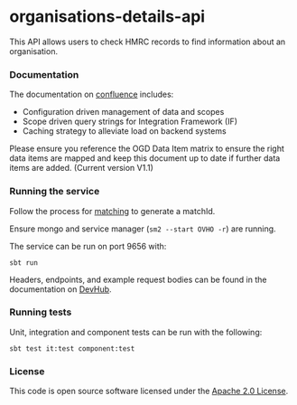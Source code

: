 # organisations-details-api

This API allows users to check HMRC records to find information about an organisation.

### Documentation

The documentation on [confluence](https://confluence.tools.tax.service.gov.uk/display/MDS/Development+space) includes:

- Configuration driven management of data and scopes
- Scope driven query strings for Integration Framework (IF)
- Caching strategy to alleviate load on backend systems

Please ensure you reference the OGD Data Item matrix to ensure the right data items are mapped and keep this document up
to date if further data items are added.
(Current version V1.1)

### Running the service

Follow the process for [matching](https://github.com/hmrc/organisations-matching-api) to generate a matchId.

Ensure mongo and service manager (`sm2 --start OVHO -r`) are running.

The service can be run on port 9656 with:

    sbt run

Headers, endpoints, and example request bodies can be found in the documentation
on [DevHub](https://developer.qa.tax.service.gov.uk/api-documentation/docs/api/service/organisations-details-api/1.0).

### Running tests

Unit, integration and component tests can be run with the following:

    sbt test it:test component:test

### License

This code is open source software licensed under
the [Apache 2.0 License]("http://www.apache.org/licenses/LICENSE-2.0.html").
